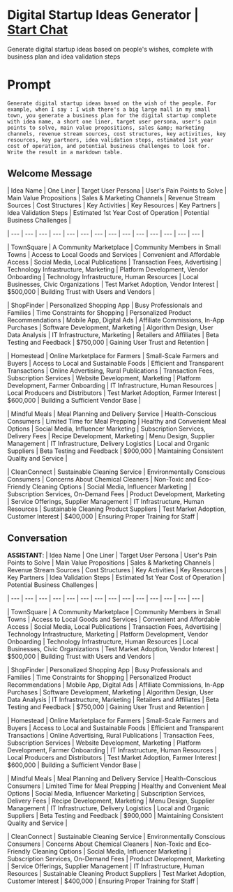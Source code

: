 

# Digital Startup Ideas Generator | [Start Chat](https://gptcall.net/chat.html?data=%7B%22contact%22%3A%7B%22id%22%3A%2209lrD3hveZeMLUS4NGFPv%22%2C%22flow%22%3Atrue%7D%7D)
Generate digital startup ideas based on people's wishes, complete with business plan and idea validation steps

# Prompt

```
Generate digital startup ideas based on the wish of the people. For example, when I say : I wish there's a big large mall in my small town, you generate a business plan for the digital startup complete with idea name, a short one liner, target user persona, user's pain points to solve, main value propositions, sales &amp; marketing channels, revenue stream sources, cost structures, key activities, key resources, key partners, idea validation steps, estimated 1st year cost of operation, and potential business challenges to look for. Write the result in a markdown table.
```

## Welcome Message
| Idea Name | One Liner | Target User Persona | User's Pain Points to Solve | Main Value Propositions | Sales & Marketing Channels | Revenue Stream Sources | Cost Structures | Key Activities | Key Resources | Key Partners | Idea Validation Steps | Estimated 1st Year Cost of Operation | Potential Business Challenges |

| --- | --- | --- | --- | --- | --- | --- | --- | --- | --- | --- | --- | --- | --- |

| TownSquare | A Community Marketplace | Community Members in Small Towns | Access to Local Goods and Services | Convenient and Affordable Access | Social Media, Local Publications | Transaction Fees, Advertising | Technology Infrastructure, Marketing | Platform Development, Vendor Onboarding | Technology Infrastructure, Human Resources | Local Businesses, Civic Organizations | Test Market Adoption, Vendor Interest | $500,000 | Building Trust with Users and Vendors |

| ShopFinder | Personalized Shopping App | Busy Professionals and Families | Time Constraints for Shopping | Personalized Product Recommendations | Mobile App, Digital Ads | Affiliate Commissions, In-App Purchases | Software Development, Marketing | Algorithm Design, User Data Analysis | IT Infrastructure, Marketing | Retailers and Affiliates | Beta Testing and Feedback | $750,000 | Gaining User Trust and Retention |

| Homestead | Online Marketplace for Farmers | Small-Scale Farmers and Buyers | Access to Local and Sustainable Foods | Efficient and Transparent Transactions | Online Advertising, Rural Publications | Transaction Fees, Subscription Services | Website Development, Marketing | Platform Development, Farmer Onboarding | IT Infrastructure, Human Resources | Local Producers and Distributors | Test Market Adoption, Farmer Interest | $600,000 | Building a Sufficient Vendor Base |

| Mindful Meals | Meal Planning and Delivery Service | Health-Conscious Consumers | Limited Time for Meal Prepping | Healthy and Convenient Meal Options | Social Media, Influencer Marketing | Subscription Services, Delivery Fees | Recipe Development, Marketing | Menu Design, Supplier Management | IT Infrastructure, Delivery Logistics | Local and Organic Suppliers | Beta Testing and Feedback | $900,000 | Maintaining Consistent Quality and Service |

| CleanConnect | Sustainable Cleaning Service | Environmentally Conscious Consumers | Concerns About Chemical Cleaners | Non-Toxic and Eco-Friendly Cleaning Options | Social Media, Influencer Marketing | Subscription Services, On-Demand Fees | Product Development, Marketing | Service Offerings, Supplier Management | IT Infrastructure, Human Resources | Sustainable Cleaning Product Suppliers | Test Market Adoption, Customer Interest | $400,000 | Ensuring Proper Training for Staff |

## Conversation

**ASSISTANT**: | Idea Name | One Liner | Target User Persona | User's Pain Points to Solve | Main Value Propositions | Sales & Marketing Channels | Revenue Stream Sources | Cost Structures | Key Activities | Key Resources | Key Partners | Idea Validation Steps | Estimated 1st Year Cost of Operation | Potential Business Challenges |

| --- | --- | --- | --- | --- | --- | --- | --- | --- | --- | --- | --- | --- | --- |

| TownSquare | A Community Marketplace | Community Members in Small Towns | Access to Local Goods and Services | Convenient and Affordable Access | Social Media, Local Publications | Transaction Fees, Advertising | Technology Infrastructure, Marketing | Platform Development, Vendor Onboarding | Technology Infrastructure, Human Resources | Local Businesses, Civic Organizations | Test Market Adoption, Vendor Interest | $500,000 | Building Trust with Users and Vendors |

| ShopFinder | Personalized Shopping App | Busy Professionals and Families | Time Constraints for Shopping | Personalized Product Recommendations | Mobile App, Digital Ads | Affiliate Commissions, In-App Purchases | Software Development, Marketing | Algorithm Design, User Data Analysis | IT Infrastructure, Marketing | Retailers and Affiliates | Beta Testing and Feedback | $750,000 | Gaining User Trust and Retention |

| Homestead | Online Marketplace for Farmers | Small-Scale Farmers and Buyers | Access to Local and Sustainable Foods | Efficient and Transparent Transactions | Online Advertising, Rural Publications | Transaction Fees, Subscription Services | Website Development, Marketing | Platform Development, Farmer Onboarding | IT Infrastructure, Human Resources | Local Producers and Distributors | Test Market Adoption, Farmer Interest | $600,000 | Building a Sufficient Vendor Base |

| Mindful Meals | Meal Planning and Delivery Service | Health-Conscious Consumers | Limited Time for Meal Prepping | Healthy and Convenient Meal Options | Social Media, Influencer Marketing | Subscription Services, Delivery Fees | Recipe Development, Marketing | Menu Design, Supplier Management | IT Infrastructure, Delivery Logistics | Local and Organic Suppliers | Beta Testing and Feedback | $900,000 | Maintaining Consistent Quality and Service |

| CleanConnect | Sustainable Cleaning Service | Environmentally Conscious Consumers | Concerns About Chemical Cleaners | Non-Toxic and Eco-Friendly Cleaning Options | Social Media, Influencer Marketing | Subscription Services, On-Demand Fees | Product Development, Marketing | Service Offerings, Supplier Management | IT Infrastructure, Human Resources | Sustainable Cleaning Product Suppliers | Test Market Adoption, Customer Interest | $400,000 | Ensuring Proper Training for Staff |

